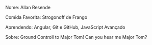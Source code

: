 Nome: Allan Resende

Comida Favorita: Strogonoff de Frango

Aprendendo: Angular, Git e GitHub, JavaScript Avançado

Sobre: Ground Controll to Major Tom! Can you hear me Major Tom?